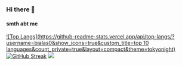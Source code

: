 ### Hi there 👋

#### smth abt me
[![Top Langs](https://github-readme-stats.vercel.app/api/top-langs/?username=bialas0&show_icons=true&custom_title=top 10 languages&count_private=true&layout=compact&theme=tokyonight)](https://github.com/anuraghazra/github-readme-stats)
[![GitHub Streak](https://streak-stats.demolab.com/?user=bialas0&layout=tokyonight)](https://git.io/streak-stats)
![](https://media.tenor.com/eFHqZwJiiBkAAAAM/the-rock-the-rock-eyebrows.gif)
